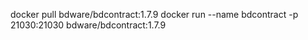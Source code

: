 docker pull bdware/bdcontract:1.7.9
docker run --name bdcontract -p 21030:21030 bdware/bdcontract:1.7.9 